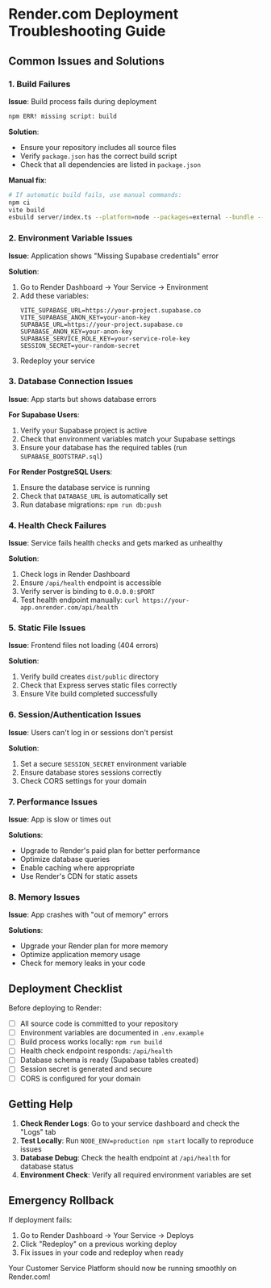 # Render.com Deployment Troubleshooting Guide

## Common Issues and Solutions

### 1. Build Failures

**Issue**: Build process fails during deployment
```bash
npm ERR! missing script: build
```

**Solution**: 
- Ensure your repository includes all source files
- Verify `package.json` has the correct build script
- Check that all dependencies are listed in `package.json`

**Manual fix**:
```bash
# If automatic build fails, use manual commands:
npm ci
vite build
esbuild server/index.ts --platform=node --packages=external --bundle --format=esm --outdir=dist
```

### 2. Environment Variable Issues

**Issue**: Application shows "Missing Supabase credentials" error

**Solution**:
1. Go to Render Dashboard → Your Service → Environment
2. Add these variables:
   ```
   VITE_SUPABASE_URL=https://your-project.supabase.co
   VITE_SUPABASE_ANON_KEY=your-anon-key
   SUPABASE_URL=https://your-project.supabase.co
   SUPABASE_ANON_KEY=your-anon-key
   SUPABASE_SERVICE_ROLE_KEY=your-service-role-key
   SESSION_SECRET=your-random-secret
   ```
3. Redeploy your service

### 3. Database Connection Issues

**Issue**: App starts but shows database errors

**For Supabase Users**:
1. Verify your Supabase project is active
2. Check that environment variables match your Supabase settings
3. Ensure your database has the required tables (run `SUPABASE_BOOTSTRAP.sql`)

**For Render PostgreSQL Users**:
1. Ensure the database service is running
2. Check that `DATABASE_URL` is automatically set
3. Run database migrations: `npm run db:push`

### 4. Health Check Failures

**Issue**: Service fails health checks and gets marked as unhealthy

**Solution**:
1. Check logs in Render Dashboard
2. Ensure `/api/health` endpoint is accessible
3. Verify server is binding to `0.0.0.0:$PORT`
4. Test health endpoint manually: `curl https://your-app.onrender.com/api/health`

### 5. Static File Issues

**Issue**: Frontend files not loading (404 errors)

**Solution**:
1. Verify build creates `dist/public` directory
2. Check that Express serves static files correctly
3. Ensure Vite build completed successfully

### 6. Session/Authentication Issues

**Issue**: Users can't log in or sessions don't persist

**Solution**:
1. Set a secure `SESSION_SECRET` environment variable
2. Ensure database stores sessions correctly
3. Check CORS settings for your domain

### 7. Performance Issues

**Issue**: App is slow or times out

**Solutions**:
- Upgrade to Render's paid plan for better performance
- Optimize database queries
- Enable caching where appropriate
- Use Render's CDN for static assets

### 8. Memory Issues

**Issue**: App crashes with "out of memory" errors

**Solutions**:
- Upgrade your Render plan for more memory
- Optimize application memory usage
- Check for memory leaks in your code

## Deployment Checklist

Before deploying to Render:

- [ ] All source code is committed to your repository
- [ ] Environment variables are documented in `.env.example`
- [ ] Build process works locally: `npm run build`
- [ ] Health check endpoint responds: `/api/health`
- [ ] Database schema is ready (Supabase tables created)
- [ ] Session secret is generated and secure
- [ ] CORS is configured for your domain

## Getting Help

1. **Check Render Logs**: Go to your service dashboard and check the "Logs" tab
2. **Test Locally**: Run `NODE_ENV=production npm start` locally to reproduce issues
3. **Database Debug**: Check the health endpoint at `/api/health` for database status
4. **Environment Check**: Verify all required environment variables are set

## Emergency Rollback

If deployment fails:
1. Go to Render Dashboard → Your Service → Deploys
2. Click "Redeploy" on a previous working deploy
3. Fix issues in your code and redeploy when ready

Your Customer Service Platform should now be running smoothly on Render.com!